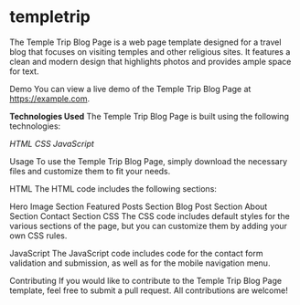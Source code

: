 # templetrip

The Temple Trip Blog Page is a web page template designed for a travel blog that focuses on visiting temples and other religious sites. It features a clean and modern design that highlights photos and provides ample space for text.

Demo
You can view a live demo of the Temple Trip Blog Page at https://example.com.

**Technologies Used**
The Temple Trip Blog Page is built using the following technologies:


_HTML
CSS
JavaScript_



Usage
To use the Temple Trip Blog Page, simply download the necessary files and customize them to fit your needs.

HTML
The HTML code includes the following sections:

Hero Image Section
Featured Posts Section
Blog Post Section
About Section
Contact Section
CSS
The CSS code includes default styles for the various sections of the page, but you can customize them by adding your own CSS rules.

JavaScript
The JavaScript code includes code for the contact form validation and submission, as well as for the mobile navigation menu.

Contributing
If you would like to contribute to the Temple Trip Blog Page template, feel free to submit a pull request. All contributions are welcome!
